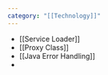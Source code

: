```yaml
---
category: "[[Technology]]"
---
```


- [[Service Loader]]
- [[Proxy Class]]
- [[Java Error Handling]]
- 